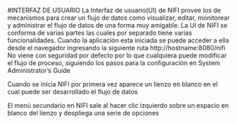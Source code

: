 #INTERFAZ DE USUARIO
La Interfaz de usuario(UI) de NIFI provee  los de mecanismos para crear un flujo de datos como visualizar, editar, monitorear y administrar el flujo de datos de una forma muy amigable. La UI de NIFI se conforma de varias partes las cuales por separado tiene varias funcionalidades. Cuando la aplicación esta iniciada se puede acceder a ella desde el navegador ingresando la siguiente ruta http://hostname:8080/nifi
No viene con seguridad por defecto por lo que cualquiera puede modificar el flujo de proceso, siguiendo los pasos para la configuración en System Administrator’s Guide 

Cuando se inicia NIFI por primera vez aparece un lienzo en blanco en el cual puede ser desarrollado el flujo de datos
<br>
<img src="https://firebasestorage.googleapis.com/v0/b/datanete-comerce.appspot.com/o/interfaz.png?alt=media&token=45287774-6a63-4b27-9430-573b12147cf0" alt="" className="card-img-top" />
 
El menú secundario en NIFI sale al hacer clic izquierdo sobre un espacio en blanco del lienzo y despliega una serie de opciones 
 

